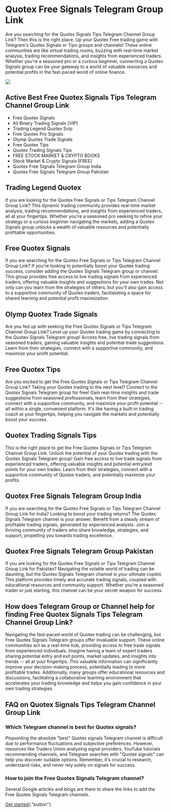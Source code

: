 # Quotex Free Signals Telegram Group Link

Are you searching for the Quotex Signals Tips Telegram Channel Group
Link? Then this is the right place. Up your Quotex Free trading game
with Telegram's Quotex Signals or Tips groups and channels! These online
communities are like virtual trading rooms, buzzing with real-time
market analysis, trading recommendations, and insights from experienced
traders. Whether you're a seasoned pro or a curious beginner, connecting
a Quotex Signals group can be your gateway to a world of valuable
resources and potential profits in the fast-paced world of online
finance.

[![](https://static.quotex.io/files/8_en/300_250.jpg)](https://traff.sbs/brokerqxsignupf)

## Active Best Free Quotex Signals Tips Telegram Channel Group Link

-   Free Quotex Signals
-   All Binary Trading Signals \[VIP\]
-   Trading Legend Quotex Svip
-   Free Quotex Pro Signals
-   Olymp Quotex Trade Signals
-   Free Quotex Tips
-   Quotex Trading Signals Tips
-   FREE STOCK MARKET & CRYPTO BOOKS
-   Stock Market & Crypto Signals \[FREE\]
-   Quotex Free Signals Telegram Group India
-   Quotex Free Signals Telegram Group Pakistan

## Trading Legend Quotex

If you are looking for the Quotex Free Signals or Tips Telegram Channel
Group Link? This dynamic trading community provides real-time market
analysis, trading recommendations, and insights from experienced
traders, all at your fingertips. Whether you're a seasoned pro seeking
to refine your strategy or a curious beginner navigating the markets,
adding a Quotex Signals group unlocks a wealth of valuable resources and
potentially profitable opportunities.

## Free Quotex Signals

If you are searching for the Quotex Free Signals or Tips Telegram
Channel Group Link? If you're looking to potentially boost your Quotex
trading success, consider adding the Quotex Signals Telegram group or
channel. This group provides free access to live trading signals from
experienced traders, offering valuable insights and suggestions for your
own trades. Not only can you learn from the strategies of others, but
you'll also gain access to a supportive community of Quotex traders,
faciliatating a space for shared learning and potential profit
maximization.

## Olymp Quotex Trade Signals

Are you fed up with seeking the Free Quotex Signals or Tips Telegram
Channel Group Link? Level up your Quotex trading game by connecting to
the Quotex Signals Telegram group! Access free, live trading signals
from seasoned traders, gaining valuable insights and potential trade
suggestions. Learn from their strategies, connect with a supportive
community, and maximize your profit potential.

## Free Quotex Tips

Are you excited to get the Free Quotex Signals or Tips Telegram Channel
Group Link? Taking your Quotex trading to the next level? Connect to the
Quotex Signals Telegram group for free! Gain real-time insights and
trade suggestions from seasoned professionals, learn from their
strategies, connect with a supportive community, and maximize your
profit potential -- all within a single, convenient platform. It's like
having a built-in trading coach at your fingertips, helping you navigate
the markets and potentially boost your success.

## Quotex Trading Signals Tips

This is the right place to get the Free Quotex Signals or Tips Telegram
Channel Group Link. Unlock the potential of your Quotex trading with the
Quotex Signals Telegram group! Gain free access to live trade signals
from experienced traders, offering valuable insights and potential
entry/exit points for your own trades. Learn from their strategies,
connect with a supportive community of Quotex traders, and potentially
maximize your profits.

## Quotex Free Signals Telegram Group India

If you are searching for the Quotex Free Signals or Tips Telegram
Channel Group Link for India? Looking to boost your trading returns? The
Quotex Signals Telegram channel is your answer. Benefit from a steady
stream of profitable trading signals, generated by experienced analysts.
Join a thriving community of traders who share knowledge, strategies,
and support, propelling you towards trading excellence.

## Quotex Free Signals Telegram Group Pakistan

If you are looking for the Quotex Free Signals or Tips Telegram Channel
Group Link for Pakistan? Navigating the volatile world of trading can be
daunting, but the Quotex Signals Telegram channel is your ultimate
copilot. This platform provides timely and accurate trading signals,
coupled with educational resources and community support. Whether you're
a seasoned trader or just starting, this channel can be your secret
weapon for success.

## How does Telegram Group or Channel help for finding Free Quotex Signals Tips Telegram Channel Group Link?

Navigating the fast-paced world of Quotex trading can be challenging,
but Free Quotex Signals Telegram groups offer invaluable support. These
online communities act as a real-time hub, providing access to free
trade signals from experienced individuals. Imagine having a team of
expert traders sharing potential entry and exit points, market updates,
and insights into trends -- all at your fingertips. This valuable
information can significantly improve your decision-making process,
potentially leading to more profitable trades. Additionally, many groups
offer educational resources and discussions, facilitating a
collaborative learning environment that accelerates your trading
knowledge and helps you gain confidence in your own trading strategies.

## FAQ on Quotex Signals Tips Telegram Channel Group Link

### Which Telegram channel is best for Quotex signals?

Pinpointing the absolute "best" Quotex signals Telegram channel is
difficult due to performance fluctuations and subjective preferences.
However, resources like Traders Union analyzing signal providers,
YouTube tutorials recommending channels, and Telegram searches with
"Quotex signals" can help you discover suitable options. Remember, it's
crucial to research, understand risks, and never rely solely on signals
for success.

### How to join the Free Quotex Signals Telegram channel?

Several Google articles and blogs are there to share the links to add
the Free Quotex Signals Telegram channels.

[Get started](\%22https://traff.sbs/brokerqxsignup\%22){."button"}

